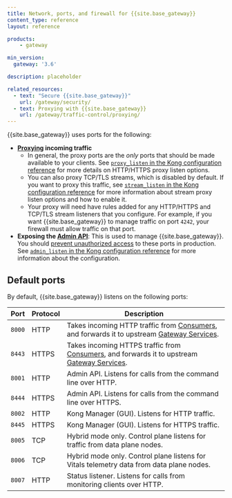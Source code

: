 ```yaml
---
title: Network, ports, and firewall for {{site.base_gateway}}
content_type: reference
layout: reference

products:
    - gateway

min_version:
  gateway: '3.6'

description: placeholder

related_resources:
  - text: "Secure {{site.base_gateway}}"
    url: /gateway/security/
  - text: Proxying with {{site.base_gateway}}
    url: /gateway/traffic-control/proxying/
---
```


<!--Original doc:
http://docs.konghq.com/gateway/latest/production/networking/firewall/
https://docs.konghq.com/gateway/latest/production/networking/default-ports/
-->

{{site.base_gateway}} uses ports for the following:
* **[Proxying](/gateway/traffic-control/proxying/) incoming traffic**
  * In general, the proxy ports are the *only* ports that should be made available to your clients. See [`proxy_listen` in the Kong configuration reference](/gateway/configuration/) for more details on HTTP/HTTPS proxy listen options. 
  * You can also proxy TCP/TLS streams, which is disabled by default. If you want to proxy this traffic, see [`stream_listen` in the Kong configuration reference](/gateway/configuration/) for more information about stream proxy listen options and how to enable it.
  * Your proxy will need have rules added for any HTTP/HTTPS and TCP/TLS stream listeners that you configure. For example, if you want {{site.base_gateway}} to manage traffic on port `4242`, your firewall must allow traffic on that port.
* **Exposing the [Admin API](/api/gateway/admin-ee/)**: This is used to manage {{site.base_gateway}}. You should [prevent unauthorized access](/gateway/secure-the-admin-api/) to these ports in production. See [`admin_listen` in the Kong configuration reference](/gateway/configuration/) for more information about the configuration.

## Default ports

By default, {{site.base_gateway}} listens on the following ports:

| Port                                                                               | Protocol | Description | 
|-----------------------------------------------------------------------------------|---------|------------|
| `8000` | HTTP     | Takes incoming HTTP traffic from [Consumers](/gateway/entities/consumer/), and forwards it to upstream [Gateway Services](/gateway/entities/service/). | 
| `8443` | HTTPS    | Takes incoming HTTPS traffic from [Consumers](/gateway/entities/consumer/), and forwards it to upstream [Gateway Services](/gateway/entities/service/). | 
| `8001` | HTTP     | Admin API. Listens for calls from the command line over HTTP. | 
| `8444` | HTTPS    | Admin API. Listens for calls from the command line over HTTPS. | 
| `8002` | HTTP     | Kong Manager (GUI). Listens for HTTP traffic. | 
| `8445` | HTTPS    | Kong Manager (GUI). Listens for HTTPS traffic. | 
| `8005` | TCP     | Hybrid mode only. Control plane listens for traffic from data plane nodes. | 
| `8006` | TCP     | Hybrid mode only. Control plane listens for Vitals telemetry data from data plane nodes. | 
| `8007` | HTTP     | Status listener. Listens for calls from monitoring clients over HTTP. | 

